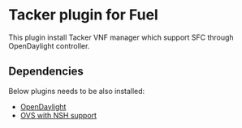 Tacker plugin for Fuel
============

This plugin install Tacker VNF manager which support SFC through OpenDaylight controller.

Dependencies
------------

Below plugins needs to be also installed:

* [OpenDaylight](https://github.com/openstack/fuel-plugin-opendaylight)
* [OVS with NSH support](https://github.com/openstack/fuel-plugin-ovs)
